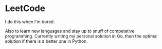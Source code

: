 # LeetCode
I do this when I'm bored.

Also to learn new languages and stay up to snuff of competetive programming. Currently writing my personal solution in Go, then the optimal solution if there is a better one in Python.
